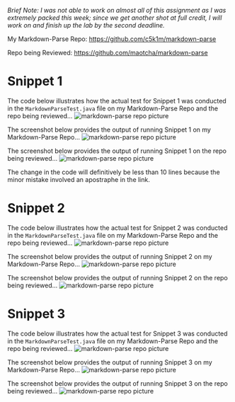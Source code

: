 *Brief Note: I was not able to work on almost all of this assignment as I was extremely packed this week; since we get another shot at full credit, I will work on and finish up the lab by the second deadline.*

My Markdown-Parse Repo: https://github.com/c5k1m/markdown-parse

Repo being Reviewed: https://github.com/maotcha/markdown-parse

# Snippet 1

The code below illustrates how the actual test for Snippet 1 was conducted in the `MarkdownParseTest.java` file on my Markdown-Parse Repo and the repo being reviewed...
![markdown-parse repo picture](https://user-images.githubusercontent.com/81746604/157922566-66e309b1-444c-4671-bf9a-fadf21d64d34.png)

The screenshot below provides the output of running Snippet 1 on my Markdown-Parse Repo...
![markdown-parse repo picture](https://user-images.githubusercontent.com/81746604/157915930-872700f0-6f49-4d0e-9716-5fd40089b5d1.png)

The screenshot below provides the output of running Snippet 1 on the repo being reviewed...
![markdown-parse repo picture](https://user-images.githubusercontent.com/81746604/157916733-2d35d66d-21e1-416f-a9f1-dbc0b04d3c55.png)


The change in the code will definitively be less than 10 lines because the minor mistake involved an apostraphe in the link.

# Snippet 2

The code below illustrates how the actual test for Snippet 2 was conducted in the `MarkdownParseTest.java` file on my Markdown-Parse Repo and the repo being reviewed...
![markdown-parse repo picture](https://user-images.githubusercontent.com/81746604/157922706-08e587f3-9548-4988-a553-a93a63e0b020.png)

The screenshot below provides the output of running Snippet 2 on my Markdown-Parse Repo...
![markdown-parse repo picture]()

The screenshot below provides the output of running Snippet 2 on the repo being reviewed...
![markdown-parse repo picture]()


# Snippet 3

The code below illustrates how the actual test for Snippet 3 was conducted in the `MarkdownParseTest.java` file on my Markdown-Parse Repo and the repo being reviewed...
![markdown-parse repo picture](https://user-images.githubusercontent.com/81746604/157923045-d45ec981-e26a-4f68-9d8c-91d529f1cb60.png)

The screenshot below provides the output of running Snippet 3 on my Markdown-Parse Repo...
![markdown-parse repo picture]()

The screenshot below provides the output of running Snippet 3 on the repo being reviewed...
![markdown-parse repo picture]()


